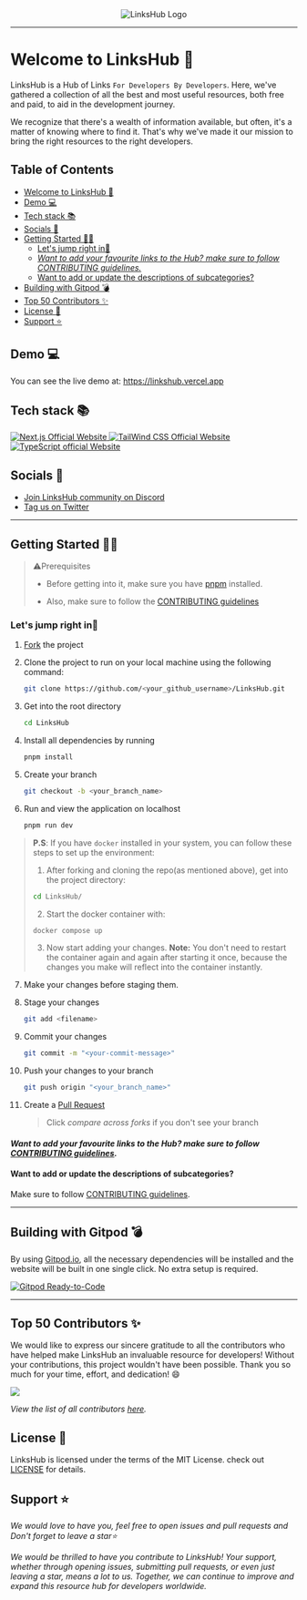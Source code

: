 <article align="center">
<img src="https://user-images.githubusercontent.com/78981177/232279811-a219b1b5-6383-4ace-9614-24c6b258fec0.png" alt="LinksHub Logo" />
</article><hr>

<a name="welcome-to-linkshub"></a>

# Welcome to LinksHub 👋

LinksHub is a Hub of Links `For Developers By Developers`. Here, we've gathered a collection of all the best and most useful resources, both free and paid, to aid in the development journey.

We recognize that there's a wealth of information available, but often, it's a matter of knowing where to find it. That's why we've made it our mission to bring the right resources to the right developers.

<a name="demo"></a>

## Table of Contents

- [Welcome to LinksHub 👋](#welcome-to-linkshub-)
- [Demo 💻](#demo-)
- [Tech stack 📚](#tech-stack-)
- [Socials 📱](#socials-)
- [Getting Started 👩‍💻](#getting-started-)
  - [Let's jump right in🌟](#lets-jump-right-in)
  - [_Want to add your favourite links to the Hub? make sure to follow CONTRIBUTING guidelines._](#want-to-add-your-favourite-links-to-the-hub-make-sure-to-follow-contributing-guidelines)
  - [Want to add or update the descriptions of subcategories?](#want-to-add-or-update-the-descriptions-of-subcategories)
- [Building with Gitpod 💣](#building-with-gitpod-)
- [Top 50 Contributors ✨](#top-50-contributors-)
- [License 📝](#license-)
- [Support ⭐](#support-)

## Demo 💻

You can see the live demo at: https://linkshub.vercel.app

<a name="tech-stack"></a>

## Tech stack 📚

<p>
  <a href="https://nextjs.org/">
    <img src="https://img.shields.io/badge/Next.js-7c3aed?style=for-the-badge&logo=next.js&logoColor=white" alt="Next.js Official Website"/>
  </a>
  <a href="https://tailwindcss.com/">
    <img src="https://img.shields.io/badge/tailwind_css-7c3aed?style=for-the-badge&logo=tailwindcss&logoColor=white" alt="TailWind CSS Official Website"/>
  </a>
  <a href="https://www.typescriptlang.org/">
    <img src="https://img.shields.io/badge/typescript-7c3aed?style=for-the-badge&logo=typescript&logoColor=white" alt="TypeScript official Website"/>
  </a>
</p>

<a name="socials"></a>

## Socials 📱

- [Join LinksHub community on Discord](https://discord.com/invite/NvK67YnJX5)
- [Tag us on Twitter](https://twitter.com/the_linkshub)

---

<a name="getting-started"></a>

## Getting Started 👩‍💻

> ⚠️Prerequisites
>
> - Before getting into it, make sure you have [pnpm](https://nodejs.org/download) installed.
>
> - Also, make sure to follow the [CONTRIBUTING guidelines](https://github.com/rupali-codes/LinksHub/blob/main/CONTRIBUTING.md)

### Let's jump right in🌟

1. [Fork](https://github.com/rupali-codes/LinksHub/fork) the project
2. Clone the project to run on your local machine using the following command:

   ```sh
   git clone https://github.com/<your_github_username>/LinksHub.git
   ```

3. Get into the root directory

   ```sh
   cd LinksHub
   ```

4. Install all dependencies by running

   ```sh
   pnpm install
   ```

5. Create your branch

   ```sh
   git checkout -b <your_branch_name>
   ```

6. Run and view the application on localhost

   ```sh
   pnpm run dev
   ```

> **P.S**: If you have `docker` installed in your system, you can follow these steps to set up the environment:
> 1. After forking and cloning the repo(as mentioned above), get into the project directory:
> ```bash
> cd LinksHub/
> ```
> 2. Start the docker container with:
> ```bash 
> docker compose up
> ```
> 3. Now start adding your changes.
> **Note:** You don't need to restart the container again and again after starting it once, because the changes you make will reflect into the container instantly.

7. Make your changes before staging them.

8. Stage your changes

   ```sh
   git add <filename>
   ```

9. Commit your changes

   ```sh
   git commit -m "<your-commit-message>"
   ```

10. Push your changes to your branch

    ```sh
    git push origin "<your_branch_name>"
    ```

11. Create a [Pull Request](https://github.com/rupali-codes/linkshub/compare)

    > Click _compare across forks_ if you don't see your branch

#### _Want to add your favourite links to the Hub? make sure to follow [CONTRIBUTING guidelines](https://github.com/rupali-codes/linkshub/blob/main/CONTRIBUTING.md)._

#### Want to add or update the descriptions of subcategories?
Make sure to follow [CONTRIBUTING guidelines](./CONTRIBUTING.md#Adding-and-Updating-Category-Description-).

---

<a name="building-with-gitpod"></a>

## Building with Gitpod 💣

By using [Gitpod.io](https://www.gitpod.io), all the necessary dependencies will be installed
and the website will be built in one single click. No extra setup is required.

[![Gitpod Ready-to-Code](https://gitpod.io/button/open-in-gitpod.svg)](https://gitpod.io/#https://github.com/rupali-codes/LinksHub)

---

<a name="our-contributors"></a>

## Top 50 Contributors ✨

We would like to express our sincere gratitude to all the contributors who have helped make LinksHub an invaluable resource for developers! Without your contributions, this project wouldn't have been possible. Thank you so much for your time, effort, and dedication! 😄

<a href="https://github.com/rupali-codes/LinksHub/graphs/contributors">
  <img src="https://contrib.rocks/image?max=50&repo=rupali-codes/LinksHub" />
</a>

_View the list of all contributors [here](https://github.com/rupali-codes/LinksHub/graphs/contributors)._

<a name="license"></a>

## License 📝

LinksHub is licensed under the terms of the MIT License. check out [LICENSE](https://github.com/rupali-codes/LinksHub/blob/main/LICENSE) for details.

<a name="support"></a>

## Support ⭐

_We would love to have you, feel free to open issues and pull requests and Don't forget to leave a star⭐_

_We would be thrilled to have you contribute to LinksHub! Your support, whether through opening issues, submitting pull requests, or even just leaving a star, means a lot to us. Together, we can continue to improve and expand this resource hub for developers worldwide._
